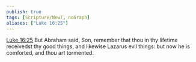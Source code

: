 ```yaml
---
publish: true
tags: [Scripture/NewT, noGraph]
aliases: ["Luke 16:25"]
---
```

[Luke 16:25](https://churchofjesuschrist.org/study/scriptures/nt/luke/16?lang=eng&id=p25#p25) But Abraham said, Son, remember that thou in thy lifetime receivedst thy good things, and likewise Lazarus evil things: but now he is comforted, and thou art tormented.
